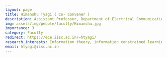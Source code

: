 ```yaml
---
layout: page
title: Himanshu Tyagi ( Co- Convener )
description: Assistant Professor, Department of Electrical Communication Engineering (ECE)
img: assets/img/people/faculty/Himanshu.jpg
importance: 3
category: Faculty
redirect: https://ece.iisc.ac.in/~htyagi/
research_interests: Information theory, information constrained learning and statistics, information theoretic cryptography, socio-technical networked systems.
email: htyagi@iisc.ac.in
---
```

